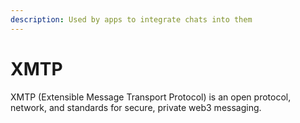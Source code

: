 ```yaml
---
description: Used by apps to integrate chats into them
---
```


# XMTP

XMTP (Extensible Message Transport Protocol) is an open protocol, network, and standards for secure, private web3 messaging.
